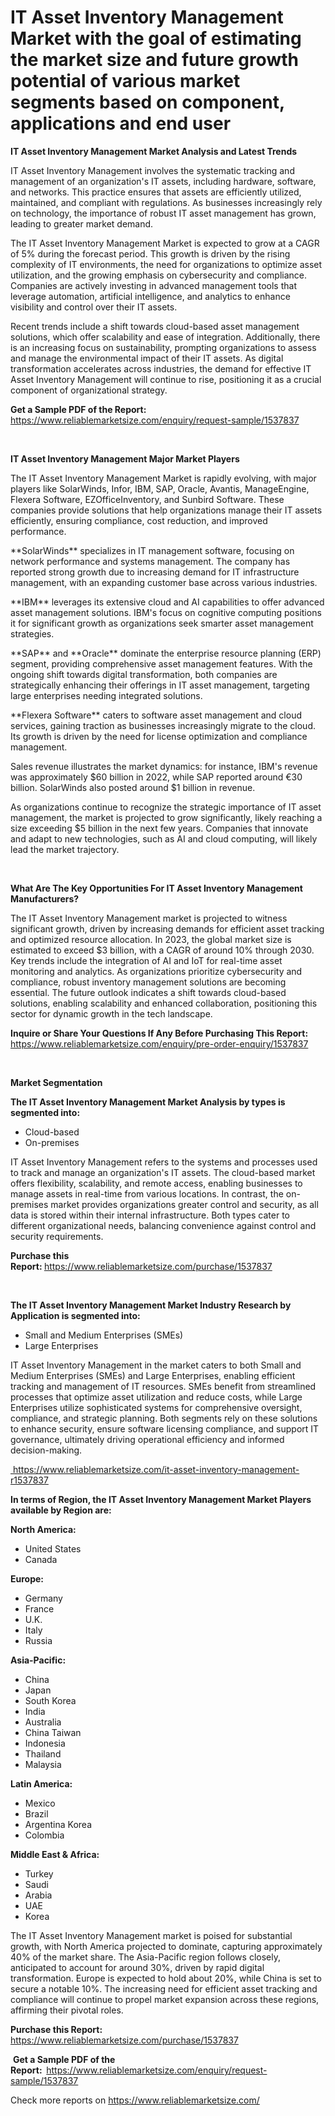 <p><h1>IT Asset Inventory Management Market with the goal of estimating the market size and future growth potential of various market segments based on component, applications and end user</h1></p><p><strong>IT Asset Inventory Management Market Analysis and Latest Trends</strong></p>
<p><p>IT Asset Inventory Management involves the systematic tracking and management of an organization's IT assets, including hardware, software, and networks. This practice ensures that assets are efficiently utilized, maintained, and compliant with regulations. As businesses increasingly rely on technology, the importance of robust IT asset management has grown, leading to greater market demand.</p><p>The IT Asset Inventory Management Market is expected to grow at a CAGR of 5% during the forecast period. This growth is driven by the rising complexity of IT environments, the need for organizations to optimize asset utilization, and the growing emphasis on cybersecurity and compliance. Companies are actively investing in advanced management tools that leverage automation, artificial intelligence, and analytics to enhance visibility and control over their IT assets. </p><p>Recent trends include a shift towards cloud-based asset management solutions, which offer scalability and ease of integration. Additionally, there is an increasing focus on sustainability, prompting organizations to assess and manage the environmental impact of their IT assets. As digital transformation accelerates across industries, the demand for effective IT Asset Inventory Management will continue to rise, positioning it as a crucial component of organizational strategy.</p></p>
<p><strong>Get a Sample PDF of the Report:&nbsp;</strong> <a href="https://www.reliablemarketsize.com/enquiry/request-sample/1537837?utm_campaign=2005&utm_medium=2&utm_source=Github&utm_content=ia&utm_term=10032025&utm_id=it-asset-inventory-management">https://www.reliablemarketsize.com/enquiry/request-sample/1537837</a></p>
<p>&nbsp;</p>
<p><strong>IT Asset Inventory Management Major Market Players</strong></p>
<p><p>The IT Asset Inventory Management Market is rapidly evolving, with major players like SolarWinds, Infor, IBM, SAP, Oracle, Avantis, ManageEngine, Flexera Software, EZOfficeInventory, and Sunbird Software. These companies provide solutions that help organizations manage their IT assets efficiently, ensuring compliance, cost reduction, and improved performance.</p><p>**SolarWinds** specializes in IT management software, focusing on network performance and systems management. The company has reported strong growth due to increasing demand for IT infrastructure management, with an expanding customer base across various industries. </p><p>**IBM** leverages its extensive cloud and AI capabilities to offer advanced asset management solutions. IBM's focus on cognitive computing positions it for significant growth as organizations seek smarter asset management strategies.</p><p>**SAP** and **Oracle** dominate the enterprise resource planning (ERP) segment, providing comprehensive asset management features. With the ongoing shift towards digital transformation, both companies are strategically enhancing their offerings in IT asset management, targeting large enterprises needing integrated solutions.</p><p>**Flexera Software** caters to software asset management and cloud services, gaining traction as businesses increasingly migrate to the cloud. Its growth is driven by the need for license optimization and compliance management.</p><p>Sales revenue illustrates the market dynamics: for instance, IBM's revenue was approximately $60 billion in 2022, while SAP reported around €30 billion. SolarWinds also posted around $1 billion in revenue.</p><p>As organizations continue to recognize the strategic importance of IT asset management, the market is projected to grow significantly, likely reaching a size exceeding $5 billion in the next few years. Companies that innovate and adapt to new technologies, such as AI and cloud computing, will likely lead the market trajectory.</p></p>
<p>&nbsp;</p>
<p><strong>What Are The Key Opportunities For IT Asset Inventory Management Manufacturers?</strong></p>
<p><p>The IT Asset Inventory Management market is projected to witness significant growth, driven by increasing demands for efficient asset tracking and optimized resource allocation. In 2023, the global market size is estimated to exceed $3 billion, with a CAGR of around 10% through 2030. Key trends include the integration of AI and IoT for real-time asset monitoring and analytics. As organizations prioritize cybersecurity and compliance, robust inventory management solutions are becoming essential. The future outlook indicates a shift towards cloud-based solutions, enabling scalability and enhanced collaboration, positioning this sector for dynamic growth in the tech landscape.</p></p>
<p><strong>Inquire or Share Your Questions If Any Before Purchasing This Report:</strong> <a href="https://www.reliablemarketsize.com/enquiry/pre-order-enquiry/1537837?utm_campaign=2005&utm_medium=2&utm_source=Github&utm_content=ia&utm_term=10032025&utm_id=it-asset-inventory-management">https://www.reliablemarketsize.com/enquiry/pre-order-enquiry/1537837</a></p>
<p>&nbsp;</p>
<p><strong>Market Segmentation</strong></p>
<p><strong>The IT Asset Inventory Management Market Analysis by types is segmented into:</strong></p>
<p><ul><li>Cloud-based</li><li>On-premises</li></ul></p>
<p><p>IT Asset Inventory Management refers to the systems and processes used to track and manage an organization's IT assets. The cloud-based market offers flexibility, scalability, and remote access, enabling businesses to manage assets in real-time from various locations. In contrast, the on-premises market provides organizations greater control and security, as all data is stored within their internal infrastructure. Both types cater to different organizational needs, balancing convenience against control and security requirements.</p></p>
<p><strong>Purchase this Report:&nbsp;</strong><a href="https://www.reliablemarketsize.com/purchase/1537837?utm_campaign=2005&utm_medium=2&utm_source=Github&utm_content=ia&utm_term=10032025&utm_id=it-asset-inventory-management">https://www.reliablemarketsize.com/purchase/1537837</a></p>
<p>&nbsp;</p>
<p><strong>The IT Asset Inventory Management Market Industry Research by Application is segmented into:</strong></p>
<p><ul><li>Small and Medium Enterprises (SMEs)</li><li>Large Enterprises</li></ul></p>
<p><p>IT Asset Inventory Management in the market caters to both Small and Medium Enterprises (SMEs) and Large Enterprises, enabling efficient tracking and management of IT resources. SMEs benefit from streamlined processes that optimize asset utilization and reduce costs, while Large Enterprises utilize sophisticated systems for comprehensive oversight, compliance, and strategic planning. Both segments rely on these solutions to enhance security, ensure software licensing compliance, and support IT governance, ultimately driving operational efficiency and informed decision-making.</p></p>
<p><a href="https://www.reliablemarketsize.com/it-asset-inventory-management-r1537837?utm_campaign=2005&utm_medium=2&utm_source=Github&utm_content=ia&utm_term=10032025&utm_id=it-asset-inventory-management">&nbsp;https://www.reliablemarketsize.com/it-asset-inventory-management-r1537837</a></p>
<p><strong>In terms of Region, the IT Asset Inventory Management Market Players available by Region are:</strong></p>
<p>
    <p> <strong> North America: </strong>
        <ul>
            <li>United States</li>
            <li>Canada</li>
        </ul>
        </p> 
    <p> <strong> Europe: </strong>
        <ul>
            <li>Germany</li>
            <li>France</li>
            <li>U.K.</li>
            <li>Italy</li>
            <li>Russia</li>
        </ul>
        </p> 
    <p> <strong> Asia-Pacific: </strong>
        <ul>
            <li>China</li>
            <li>Japan</li>
            <li>South Korea</li>
            <li>India</li>
            <li>Australia</li>
            <li>China Taiwan</li>
            <li>Indonesia</li>
            <li>Thailand</li>
            <li>Malaysia</li>
        </ul>
        </p> 
    <p> <strong> Latin America: </strong>
        <ul>
            <li>Mexico</li>
            <li>Brazil</li>
            <li>Argentina Korea</li>
            <li>Colombia</li>
        </ul>
        </p> 
    <p> <strong> Middle East & Africa: </strong>
        <ul>
            <li>Turkey</li>
            <li>Saudi</li>
            <li>Arabia</li>
            <li>UAE</li>
            <li>Korea</li>
        </ul>
    </p>
    </p>
<p><p>The IT Asset Inventory Management market is poised for substantial growth, with North America projected to dominate, capturing approximately 40% of the market share. The Asia-Pacific region follows closely, anticipated to account for around 30%, driven by rapid digital transformation. Europe is expected to hold about 20%, while China is set to secure a notable 10%. The increasing need for efficient asset tracking and compliance will continue to propel market expansion across these regions, affirming their pivotal roles.</p></p>
<p><strong>Purchase this Report: </strong><a href="https://www.reliablemarketsize.com/purchase/1537837?utm_campaign=2005&utm_medium=2&utm_source=Github&utm_content=ia&utm_term=10032025&utm_id=it-asset-inventory-management">https://www.reliablemarketsize.com/purchase/1537837</a></p>
<p>&nbsp;<strong>Get a Sample PDF of the Report:&nbsp;&nbsp;</strong><a href="https://www.reliablemarketsize.com/enquiry/request-sample/1537837?utm_campaign=2005&utm_medium=2&utm_source=Github&utm_content=ia&utm_term=10032025&utm_id=it-asset-inventory-management">https://www.reliablemarketsize.com/enquiry/request-sample/1537837</a></p>
<p><strong></strong></p>
<p>Check more reports on <a href="https://www.reliablemarketsize.com/?utm_campaign=2005&utm_medium=2&utm_source=Github&utm_content=ia&utm_term=10032025&utm_id=it-asset-inventory-management">https://www.reliablemarketsize.com/</a></p>
